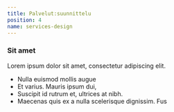 ```yaml
---
title: Palvelut:suunnittelu
position: 4
name: services-design
---
```


### Sit amet

Lorem ipsum dolor sit amet, consectetur adipiscing elit.

- Nulla euismod mollis augue
- Et varius. Mauris ipsum dui,
- Suscipit id rutrum et, ultrices at nibh.
- Maecenas quis ex a nulla scelerisque dignissim. Fus
